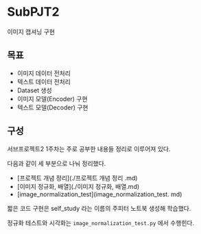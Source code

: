 # SubPJT2

이미지 캡셔닝 구현

## 목표

- 이미지 데이터 전처리
- 텍스트 데이터 전처리
- Dataset 생성
- 이미지 모델(Encoder) 구현
- 텍스트 모델(Decoder) 구현



## 구성

서브프로젝트2 1주차는 주로 공부한 내용들 정리로 이루어져 있다.

다음과 같이 세 부분으로 나눠 정리했다.

- [프로젝트 개념 정리](./프로젝트 개념 정리 .md)
- [이미지 정규화, 배열](./이미지 정규화, 배열.md)
- [image_normalization_test](image_normalization_test. md)



짧은 코드 구현은 self_study 라는 이름의 주피터 노트북 생성해 학습했다.

정규화 테스트와 시각화는 `image_normalization_test.py` 에서 수행힌다.



